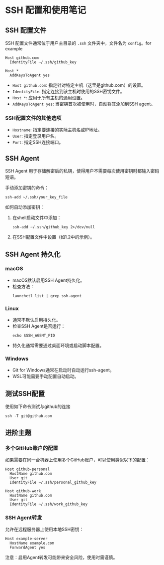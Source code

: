 # SSH 配置和使用笔记

## SSH 配置文件

SSH 配置文件通常位于用户主目录的 `.ssh` 文件夹中，文件名为 `config`。for example

```
Host github.com
  IdentityFile ~/.ssh/github_key

Host *
  AddKeysToAgent yes
```

- `Host github.com`: 指定针对特定主机（这里是github.com）的设置。
- `IdentityFile`: 指定连接到该主机时使用的SSH密钥文件。
- `Host *`: 应用于所有主机的通用设置。
- `AddKeysToAgent yes`: 当密钥首次被使用时，自动将其添加到SSH agent。

### SSH配置文件的其他选项

- `Hostname`: 指定要连接的实际主机名或IP地址。
- `User`: 指定登录用户名。
- `Port`: 指定SSH连接端口。

## SSH Agent

SSH Agent 用于存储解密后的私钥，使得用户不需要每次使用密钥时都输入密码短语。

手动添加密钥的命令：
```
ssh-add ~/.ssh/your_key_file
```

如何自动添加密钥：

1. 在shell启动文件中添加：
   ```
   ssh-add ~/.ssh/github_key 2>/dev/null
   ```
2. 在SSH配置文件中设置（如1.2中的示例）。

## SSH Agent 持久化

### macOS
- macOS默认启用SSH Agent持久化。
- 检查方法：
  ```
  launchctl list | grep ssh-agent
  ```

### Linux
- 通常不默认启用持久化。
- 检查SSH Agent是否运行：
  ```
  echo $SSH_AGENT_PID
  ```
- 持久化通常需要通过桌面环境或启动脚本配置。

### Windows
- Git for Windows通常在启动时自动运行ssh-agent。
- WSL可能需要手动配置自动启动。

## 测试SSH配置

使用如下命令测试与github的连接

```
ssh -T git@github.com
```

## 进阶主题

### 多个GitHub账户的配置
如果需要在同一台机器上使用多个GitHub账户，可以使用类似以下的配置：
```
Host github-personal
  HostName github.com
  User git
  IdentityFile ~/.ssh/personal_github_key

Host github-work
  HostName github.com
  User git
  IdentityFile ~/.ssh/work_github_key
```

### SSH Agent转发
允许在远程服务器上使用本地SSH密钥：
```
Host example-server
  HostName example.com
  ForwardAgent yes
```

注意：启用Agent转发可能带来安全风险，使用时需谨慎。

###### 
